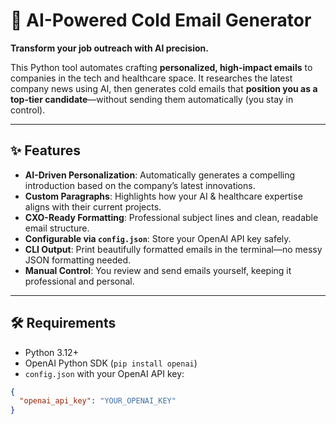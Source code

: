 # 🚀 AI-Powered Cold Email Generator

**Transform your job outreach with AI precision.**  

This Python tool automates crafting **personalized, high-impact emails** to companies in the tech and healthcare space. It researches the latest company news using AI, then generates cold emails that **position you as a top-tier candidate**—without sending them automatically (you stay in control).  

---

## ✨ Features

- **AI-Driven Personalization**: Automatically generates a compelling introduction based on the company’s latest innovations.  
- **Custom Paragraphs**: Highlights how your AI & healthcare expertise aligns with their current projects.  
- **CXO-Ready Formatting**: Professional subject lines and clean, readable email structure.  
- **Configurable via `config.json`**: Store your OpenAI API key safely.  
- **CLI Output**: Print beautifully formatted emails in the terminal—no messy JSON formatting needed.  
- **Manual Control**: You review and send emails yourself, keeping it professional and personal.  

---

## 🛠️ Requirements

- Python 3.12+  
- OpenAI Python SDK (`pip install openai`)  
- `config.json` with your OpenAI API key:  

```json
{
  "openai_api_key": "YOUR_OPENAI_KEY"
}
